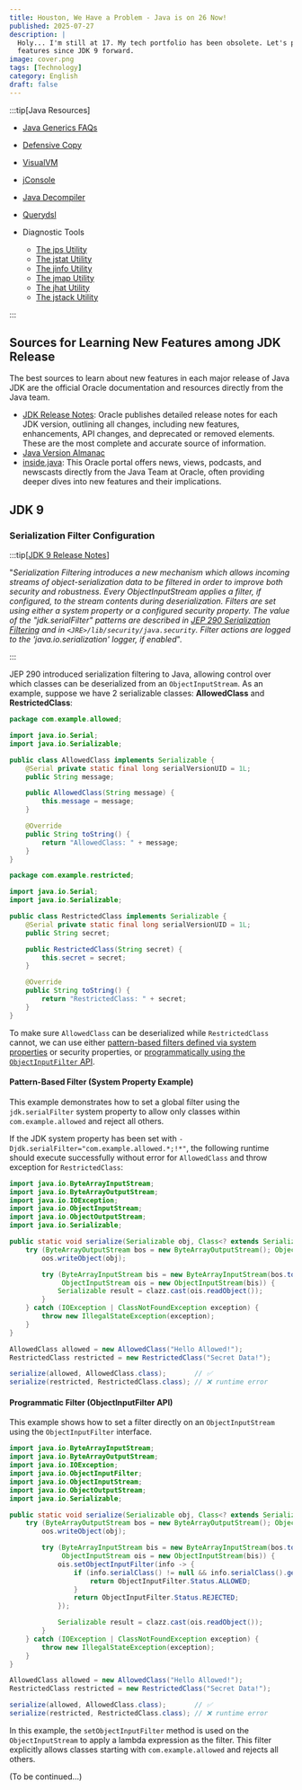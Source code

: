 ```yaml
---
title: Houston, We Have a Problem - Java is on 26 Now!
published: 2025-07-27
description: |
  Holy... I'm still at 17. My tech portfolio has been obsolete. Let's put up a blog that shares the updates and new
  features since JDK 9 forward.
image: cover.png
tags: [Technology]
category: English
draft: false
---
```


:::tip[Java Resources]

- [Java Generics FAQs](http://www.angelikalanger.com/GenericsFAQ/JavaGenericsFAQ.html)
- [Defensive Copy](http://www.javapractices.com/topic/TopicAction.do?Id=15)
- [VisualVM](https://visualvm.github.io/)
- [jConsole](https://openjdk.java.net/tools/svc/jconsole/)
- [Java Decompiler](http://java-decompiler.github.io/)
- [Querydsl](http://querydsl.com/)
- Diagnostic Tools

  - [The jps Utility](https://docs.oracle.com/javase/8/docs/technotes/guides/troubleshoot/tooldescr015.html)
  - [The jstat Utility](https://docs.oracle.com/javase/8/docs/technotes/guides/troubleshoot/tooldescr017.html)
  - [The jinfo Utility](https://docs.oracle.com/javase/8/docs/technotes/guides/troubleshoot/tooldescr013.html)
  - [The jmap Utility](https://docs.oracle.com/javase/8/docs/technotes/guides/troubleshoot/tooldescr014.html)
  - [The jhat Utility](https://docs.oracle.com/javase/8/docs/technotes/guides/troubleshoot/tooldescr012.html)
  - [The jstack Utility](https://docs.oracle.com/javase/8/docs/technotes/guides/troubleshoot/tooldescr016.html)

:::

Sources for Learning New Features among JDK Release
----------------------------------------------------

The best sources to learn about new features in each major release of Java JDK are the official Oracle documentation and
resources directly from the Java team.

- [JDK Release Notes](https://www.oracle.com/java/technologies/javase/jdk-relnotes-index.html): Oracle publishes
  detailed release notes for each JDK version, outlining all changes, including new features, enhancements, API changes,
  and deprecated or removed elements. These are the most complete and accurate source of information.
- [Java Version Almanac](https://javaalmanac.io/)
- [inside.java](https://inside.java/): This Oracle portal offers news, views, podcasts, and newscasts directly from the
  Java Team at Oracle, often providing deeper dives into new features and their implications.

JDK 9
-----

### Serialization Filter Configuration

:::tip[[JDK 9 Release Notes](https://www.oracle.com/java/technologies/javase/9-relnotes.html#JDK-8155760)]

"_Serialization Filtering introduces a new mechanism which allows incoming streams of object-serialization data to be
filtered in order to improve both security and robustness. Every ObjectInputStream applies a filter, if configured, to
the stream contents during deserialization. Filters are set using either a system property or a configured security
property. The value of the "jdk.serialFilter" patterns are described in
[JEP 290 Serialization Filtering](http://openjdk.java.net/jeps/290) and in `<JRE>/lib/security/java.security`. Filter
actions are logged to the 'java.io.serialization' logger, if enabled_".

:::

JEP 290 introduced serialization filtering to Java, allowing control over which classes can be deserialized from an
`ObjectInputStream`. As an example, suppose we have 2 serializable classes: __AllowedClass__ and __RestrictedClass__:

```java title="AllowedClass.java"
package com.example.allowed;

import java.io.Serial;
import java.io.Serializable;

public class AllowedClass implements Serializable {
    @Serial private static final long serialVersionUID = 1L;
    public String message;

    public AllowedClass(String message) {
        this.message = message;
    }

    @Override
    public String toString() {
        return "AllowedClass: " + message;
    }
}
```

```java title=RestrictedClass.java
package com.example.restricted;

import java.io.Serial;
import java.io.Serializable;

public class RestrictedClass implements Serializable {
    @Serial private static final long serialVersionUID = 1L;
    public String secret;

    public RestrictedClass(String secret) {
        this.secret = secret;
    }

    @Override
    public String toString() {
        return "RestrictedClass: " + secret;
    }
}
```

To make sure `AllowedClass` can be deserialized while `RestrictedClass` cannot, we can use either
[pattern-based filters defined via system properties](#pattern-based-filter-system-property-example) or security
properties, or [programmatically using the `ObjectInputFilter` API]().

#### Pattern-Based Filter (System Property Example)

This example demonstrates how to set a global filter using the `jdk.serialFilter` system property to allow only classes
within `com.example.allowed` and reject all others.

If the JDK system property has been set with `-Djdk.serialFilter="com.example.allowed.*;!*"`, the following runtime
should execute successfully without error for `AllowedClass` and throw exception for `RestrictedClass`:

```java
import java.io.ByteArrayInputStream;
import java.io.ByteArrayOutputStream;
import java.io.IOException;
import java.io.ObjectInputStream;
import java.io.ObjectOutputStream;
import java.io.Serializable;

public static void serialize(Serializable obj, Class<? extends Serializable> clazz) {
    try (ByteArrayOutputStream bos = new ByteArrayOutputStream(); ObjectOutputStream oos = new ObjectOutputStream(bos)) {
        oos.writeObject(obj);

        try (ByteArrayInputStream bis = new ByteArrayInputStream(bos.toByteArray());
             ObjectInputStream ois = new ObjectInputStream(bis)) {
            Serializable result = clazz.cast(ois.readObject());
        }
    } catch (IOException | ClassNotFoundException exception) {
        throw new IllegalStateException(exception);
    }
}

AllowedClass allowed = new AllowedClass("Hello Allowed!");
RestrictedClass restricted = new RestrictedClass("Secret Data!");

serialize(allowed, AllowedClass.class);       // ✅
serialize(restricted, RestrictedClass.class); // ❌ runtime error
```

#### Programmatic Filter (ObjectInputFilter API)

This example shows how to set a filter directly on an `ObjectInputStream` using the `ObjectInputFilter` interface.

```java
import java.io.ByteArrayInputStream;
import java.io.ByteArrayOutputStream;
import java.io.IOException;
import java.io.ObjectInputFilter;
import java.io.ObjectInputStream;
import java.io.ObjectOutputStream;
import java.io.Serializable;

public static void serialize(Serializable obj, Class<? extends Serializable> clazz) {
    try (ByteArrayOutputStream bos = new ByteArrayOutputStream(); ObjectOutputStream oos = new ObjectOutputStream(bos)) {
        oos.writeObject(obj);

        try (ByteArrayInputStream bis = new ByteArrayInputStream(bos.toByteArray());
             ObjectInputStream ois = new ObjectInputStream(bis)) {
            ois.setObjectInputFilter(info -> {
                if (info.serialClass() != null && info.serialClass().getName().startsWith("com.example.allowed")) {
                    return ObjectInputFilter.Status.ALLOWED;
                }
                return ObjectInputFilter.Status.REJECTED;
            });

            Serializable result = clazz.cast(ois.readObject());
        }
    } catch (IOException | ClassNotFoundException exception) {
        throw new IllegalStateException(exception);
    }
}

AllowedClass allowed = new AllowedClass("Hello Allowed!");
RestrictedClass restricted = new RestrictedClass("Secret Data!");

serialize(allowed, AllowedClass.class);       // ✅
serialize(restricted, RestrictedClass.class); // ❌ runtime error
```

In this example, the `setObjectInputFilter` method is used on the `ObjectInputStream` to apply a lambda expression as
the filter. This filter explicitly allows classes starting with `com.example.allowed` and rejects all others.

(To be continued...)